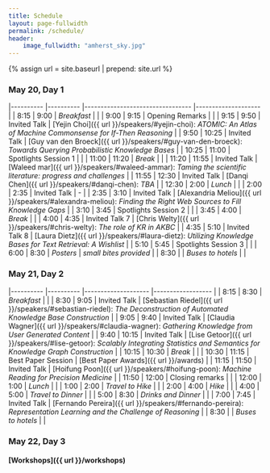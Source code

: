 ```yaml
---
title: Schedule
layout: page-fullwidth
permalink: /schedule/
header:
    image_fullwidth: "amherst_sky.jpg"
---
```


{% assign url = site.baseurl | prepend: site.url %}

### May 20, Day 1

|----------	|----------	|---------------------------------	|--------------------	|
| 8:15  	| 9:00     	| *Breakfast*                       	|                    	|
| 9:00     	| 9:15     	| Opening Remarks                 	|                    	|
| 9:15     	| 9:50     	| Invited Talk                  	| [Yejin Choi]({{ url }}/speakers/#yejin-choi): *ATOMIC: An Atlas of Machine Commonsense for If-Then Reasoning*         	|
| 9:50     	| 10:25    	| Invited Talk                  	| [Guy van den Broeck]({{ url }}/speakers/#guy-van-den-broeck): *Towards Querying Probabilistic Knowledge Bases* 	|
| 10:25    	| 11:00    	| Spotlights Session 1 	            |                    	|
| 11:00    	| 11:20    	| *Break*                           	|                    	|
| 11:20    	| 11:55    	| Invited Talk                  	| [Waleed   mar]({{ url }}/speakers/#waleed-ammar): *Taming the scientific literature: progress and challenges*       	|
| 11:55    	| 12:30    	| Invited Talk                  	| [Danqi Chen]({{ url }}/speakers/#danqi-chen): *TBA*         	|
| 12:30    	| 2:00     	| *Lunch*                           	|                    	|
| 2:00     	| 2:35     	| Invited Talk                  	| -                   	|
| 2:35     	| 3:10     	| Invited Talk                  	| [Alexandria Meliou]({{ url }}/speakers/#alexandra-meliou): *Finding the Right Web Sources to Fill Knowledge Gaps*  	|
| 3:10     	| 3:45     	| Spotlights Session 2 	            |                    	|
| 3:45     	| 4:00     	| *Break*                           	|                    	|
| 4:00     	| 4:35     	| Invited Talk 7                  	| [Chris Welty]({{ url }}/speakers/#chris-welty): *The role of KR in AKBC*        	|
| 4:35     	| 5:10     	| Invited Talk 8                  	| [Laura Dietz]({{ url }}/speakers/#laura-dietz): *Utilizing Knowledge Bases for Text Retrieval: A Wishlist*        	|
| 5:10     	| 5:45     	| Spotlights Session 3           	|                    	|
| 6:00     	| 8:30     	| *Posters*                         	| *small bites provided*             	|
| 8:30     	|          	| *Buses to hotels*                 	|                    	|

### May 21, Day 2

|----------	|----------	|--------------------	|------------------	|
| 8:15     	| 8:30     	| *Breakfast*          	|                  	|
| 8:30     	| 9:05     	| Invited Talk      	| [Sebastian Riedel]({{ url }}/speakers/#sebastian-riedel): *The Deconstruction of Automated Knowledge Base Construction* 	|
| 9:05     	| 9:40     	| Invited Talk      	| [Claudia Wagner]({{ url }}/speakers/#claudia-wagner): *Gathering Knowledge from User Generated Content*   	|
| 9:40     	| 10:15    	| Invited Talk       	| [Lise Getoor]({{ url }}/speakers/#lise-getoor): *Scalably Integrating Statistics and Semantics for Knowledge Graph Construction*      	|
| 10:15    	| 10:30    	| *Break*              	|                  	|
| 10:30    	| 11:15    	| Best Paper Session 	| [Best Paper Awards]({{ url }}/awards)                 	|
| 11:15    	| 11:50    	| Invited Talk      	| [Hoifung Poon]({{ url }}/speakers/#hoifung-poon): *Machine Reading for Precision Medicine*     	|
| 11:50    	| 12:00    	| Closing remarks    	|                  	|
| 12:00    	| 1:00     	| *Lunch*              	|                  	|
| 1:00     	| 2:00     	| *Travel to Hike*     	|                  	|
| 2:00     	| 4:00     	| *Hike*               	|                  	|
| 4:00     	| 5:00     	| *Travel to Dinner*   	|                  	|
| 5:00     	| 8:30     	| *Drinks and Dinner*   |                  	|
| 7:00     	| 7:45     	| Invited Talk       	| [Fernando Pereira]({{ url }}/speakers/#fernando-pereira): *Representation Learning and the Challenge of Reasoning* 	|
| 8:30     	|          	| *Buses to hotels*    	|                  	|

### May 22, Day 3

#### [Workshops]({{ url }}/workshops)

